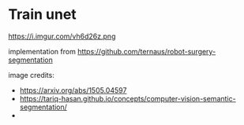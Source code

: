 # Train unet

https://i.imgur.com/vh6d26z.png

implementation from https://github.com/ternaus/robot-surgery-segmentation

image credits: 
- https://arxiv.org/abs/1505.04597
- https://tariq-hasan.github.io/concepts/computer-vision-semantic-segmentation/
- 
